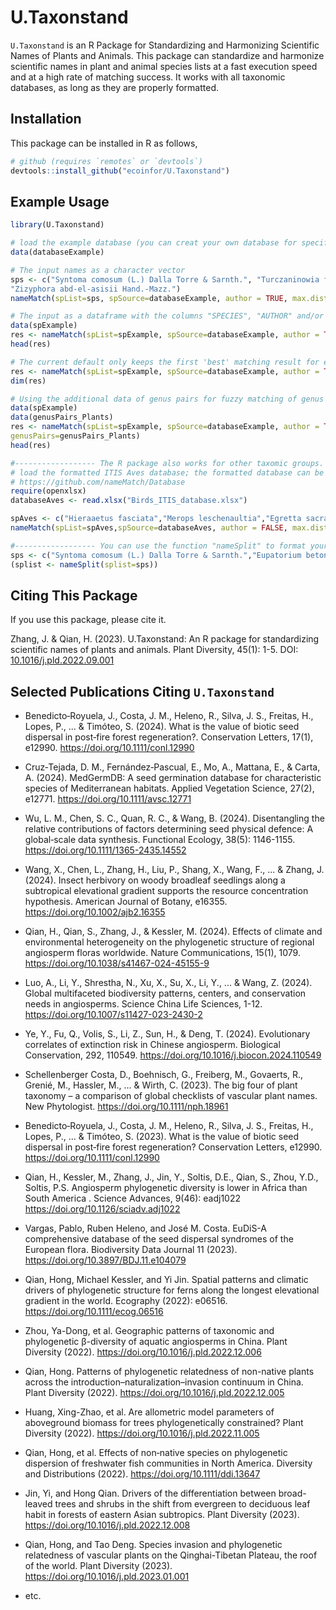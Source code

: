 # U.Taxonstand

`U.Taxonstand` is an R Package for Standardizing and Harmonizing Scientific Names of Plants and Animals. This package can standardize and harmonize scientific names in plant and animal species lists at a fast execution speed and at a high rate of matching success. It works with all taxonomic databases, as long as they are properly formatted. 

## Installation

This package can be installed in R as follows,

```r
# github (requires `remotes` or `devtools`)
devtools::install_github("ecoinfor/U.Taxonstand")
```

## Example Usage

```r
library(U.Taxonstand)

# load the example database (you can creat your own database for specific taxomic groups)
data(databaseExample)

# The input names as a character vector
sps <- c("Syntoma comosum (L.) Dalla Torre & Sarnth.", "Turczaninowia fastigiata (Fisch.) DC.",
"Zizyphora abd-el-asisii Hand.-Mazz.")
nameMatch(spList=sps, spSource=databaseExample, author = TRUE, max.distance= 1)

# The input as a dataframe with the columns "SPECIES", "AUTHOR" and/or "RANK"
data(spExample)
res <- nameMatch(spList=spExample, spSource=databaseExample, author = TRUE, max.distance= 1)
head(res)

# The current default only keeps the first 'best' matching result for each taxon name. If you want to check all the matched results, please change the option 'matchFirst=FALSE'.
res <- nameMatch(spList=spExample, spSource=databaseExample, author = TRUE, max.distance= 1, matchFirst=FALSE)
dim(res)

# Using the additional data of genus pairs for fuzzy matching of genus names
data(spExample)
data(genusPairs_Plants)
res <- nameMatch(spList=spExample, spSource=databaseExample, author = TRUE, max.distance= 1, 
genusPairs=genusPairs_Plants)
head(res)

#------------------ The R package also works for other taxomic groups. The below is an exmaple for birds
# load the formatted ITIS Aves database; the formatted database can be downloaded here:
# https://github.com/nameMatch/Database
require(openxlsx)
databaseAves <- read.xlsx("Birds_ITIS_database.xlsx")

spAves <- c("Hieraaetus fasciata","Merops leschenaultia","Egretta sacra","Sturnia philippensis","Phoenicurus caeruleocephala","Enicurus maculates","Orthotomus cucullatus","Phalacrocorax carbo")
nameMatch(spList=spAves,spSource=databaseAves, author = FALSE, max.distance= 1)

#------------------ You can use the function "nameSplit" to format your species name list
sps <- c("Syntoma comosum (L.) Dalla Torre & Sarnth.","Eupatorium betoniciforme f. alternifolium Hicken","Turczaninowia fastigiata (Fisch.) DC.","Zizyphora abd-el-asisii Hand.-Mazz.","Baccharis X paulopolitana I.L.Teodoro & W.Hoehne","Accipiter albogularis woodfordi (Sharpe, 1888)")
(splist <- nameSplit(splist=sps))
```

## Citing This Package

If you use this package, please cite it.

Zhang, J. & Qian, H. (2023). U.Taxonstand: An R package for standardizing scientific names of plants and animals. Plant Diversity, 45(1): 1-5. DOI: [10.1016/j.pld.2022.09.001](https://doi.org/10.1016/j.pld.2022.09.001)


## Selected Publications Citing `U.Taxonstand`

- Benedicto‐Royuela, J., Costa, J. M., Heleno, R., Silva, J. S., Freitas, H., Lopes, P., ... & Timóteo, S. (2024). What is the value of biotic seed dispersal in post‐fire forest regeneration?. Conservation Letters, 17(1), e12990. https://doi.org/10.1111/conl.12990

- Cruz‐Tejada, D. M., Fernández‐Pascual, E., Mo, A., Mattana, E., & Carta, A. (2024). MedGermDB: A seed germination database for characteristic species of Mediterranean habitats. Applied Vegetation Science, 27(2), e12771. https://doi.org/10.1111/avsc.12771

- Wu, L. M., Chen, S. C., Quan, R. C., & Wang, B. (2024). Disentangling the relative contributions of factors determining seed physical defence: A global‐scale data synthesis. Functional Ecology, 38(5): 1146-1155. https://doi.org/10.1111/1365-2435.14552

- Wang, X., Chen, L., Zhang, H., Liu, P., Shang, X., Wang, F., ... & Zhang, J. (2024). Insect herbivory on woody broadleaf seedlings along a subtropical elevational gradient supports the resource concentration hypothesis. American Journal of Botany, e16355. https://doi.org/10.1002/ajb2.16355

- Qian, H., Qian, S., Zhang, J., & Kessler, M. (2024). Effects of climate and environmental heterogeneity on the phylogenetic structure of regional angiosperm floras worldwide. Nature Communications, 15(1), 1079. https://doi.org/10.1038/s41467-024-45155-9

- Luo, A., Li, Y., Shrestha, N., Xu, X., Su, X., Li, Y., ... & Wang, Z. (2024). Global multifaceted biodiversity patterns, centers, and conservation needs in angiosperms. Science China Life Sciences, 1-12. https://doi.org/10.1007/s11427-023-2430-2

- Ye, Y., Fu, Q., Volis, S., Li, Z., Sun, H., & Deng, T. (2024). Evolutionary correlates of extinction risk in Chinese angiosperm. Biological Conservation, 292, 110549. https://doi.org/10.1016/j.biocon.2024.110549


- Schellenberger Costa, D., Boehnisch, G., Freiberg, M., Govaerts, R., Grenié, M., Hassler, M., ... & Wirth, C. (2023). The big four of plant taxonomy – a comparison of global checklists of vascular plant names. New Phytologist. https://doi.org/10.1111/nph.18961

- Benedicto‐Royuela, J., Costa, J. M., Heleno, R., Silva, J. S., Freitas, H., Lopes, P., ... & Timóteo, S. (2023). What is the value of biotic seed dispersal in post‐fire forest regeneration? Conservation Letters, e12990. https://doi.org/10.1111/conl.12990

- Qian, H., Kessler, M., Zhang, J., Jin, Y., Soltis, D.E., Qian, S., Zhou, Y.D., Soltis, P.S. Angiosperm phylogenetic diversity is lower in Africa than South America . Science Advances, 9(46): eadj1022 https://doi.org/10.1126/sciadv.adj1022

- Vargas, Pablo, Ruben Heleno, and José M. Costa. EuDiS-A comprehensive database of the seed dispersal syndromes of the European flora. Biodiversity Data Journal 11 (2023). https://doi.org/10.3897/BDJ.11.e104079

- Qian, Hong, Michael Kessler, and Yi Jin. Spatial patterns and climatic drivers of phylogenetic structure for ferns along the longest elevational gradient in the world. Ecography (2022): e06516. https://doi.org/10.1111/ecog.06516

- Zhou, Ya-Dong, et al. Geographic patterns of taxonomic and phylogenetic β-diversity of aquatic angiosperms in China. Plant Diversity (2022). https://doi.org/10.1016/j.pld.2022.12.006

- Qian, Hong. Patterns of phylogenetic relatedness of non-native plants across the introduction–naturalization–invasion continuum in China. Plant Diversity (2022). https://doi.org/10.1016/j.pld.2022.12.005

- Huang, Xing-Zhao, et al. Are allometric model parameters of aboveground biomass for trees phylogenetically constrained? Plant Diversity (2022). https://doi.org/10.1016/j.pld.2022.11.005

- Qian, Hong, et al. Effects of non‐native species on phylogenetic dispersion of freshwater fish communities in North America. Diversity and Distributions (2022). https://doi.org/10.1111/ddi.13647

- Jin, Yi, and Hong Qian. Drivers of the differentiation between broad-leaved trees and shrubs in the shift from evergreen to deciduous leaf habit in forests of eastern Asian subtropics. Plant Diversity (2023). https://doi.org/10.1016/j.pld.2022.12.008

- Qian, Hong, and Tao Deng. Species invasion and phylogenetic relatedness of vascular plants on the Qinghai-Tibetan Plateau, the roof of the world. Plant Diversity (2023). https://doi.org/10.1016/j.pld.2023.01.001

- etc.
